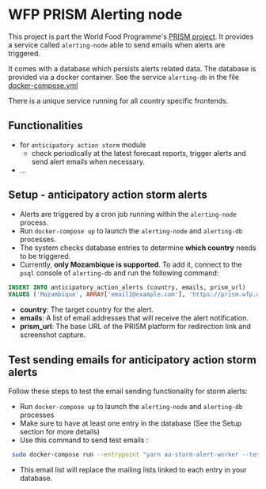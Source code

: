 # WFP PRISM Alerting node

This project is part the World Food Programme's [PRISM project](https://innovation.wfp.org/project/prism).
It provides a service called `alerting-node` able to send emails when alerts are triggered.

It comes with a database which persists alerts related data. The database is provided via a docker container. See the service `alerting-db` in the file [docker-compose.yml](./docker-compose.yml)

There is a unique service running for all country specific frontends.

## Functionalities

- for `anticipatory action storm` module
  - check periodically at the latest forecast reports, trigger alerts and send alert emails when necessary.
- ...

## Setup - anticipatory action storm alerts

- Alerts are triggered by a cron job running within the `alerting-node` process.
- Run `docker-compose up` to launch the `alerting-node` and `alerting-db` processes.
- The system checks database entries to determine **which country** needs to be triggered.
- Currently, **only Mozambique is supported**. To add it, connect to the `psql` console of `alerting-db` and run the following command:

```sql
INSERT INTO anticipatory_action_alerts (country, emails, prism_url)
VALUES ('Mozambique', ARRAY['email1@example.com'], 'https://prism.wfp.org');
```

- **country**: The target country for the alert.  
- **emails**: A list of email addresses that will receive the alert notification.  
- **prism_url**: The base URL of the PRISM platform for redirection link and screenshot capture. 

## Test sending emails for anticipatory action storm alerts

Follow these steps to test the email sending functionality for storm alerts:

- Run `docker-compose up` to launch the `alerting-node` and `alerting-db` processes
- Make sure to have at least one entry in the database (See the Setup section for more details)
- Use this command to send test emails :

```bash
 sudo docker-compose run --entrypoint "yarn aa-storm-alert-worker --testEmail='email1@example.com,email2@example.com'" alerting-node
 ```
 - This email list will replace the mailing lists linked to each entry in your database.
